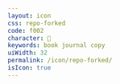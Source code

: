 ```yaml
---
layout: icon
css: repo-forked
code: f002
character: 
keywords: book journal copy
uiWidth: 32
permalink: /icon/repo-forked/
isIcon: true
---
```

